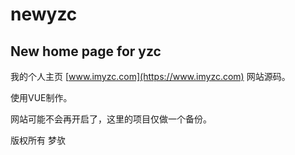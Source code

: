 # newyzc
New home page for yzc
---

我的个人主页 [www.imyzc.com](https://www.imyzc.com) 网站源码。

使用VUE制作。

网站可能不会再开启了，这里的项目仅做一个备份。

版权所有 梦欤
